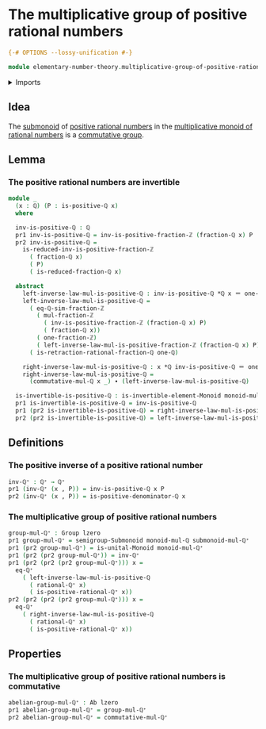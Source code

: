 # The multiplicative group of positive rational numbers

```agda
{-# OPTIONS --lossy-unification #-}

module elementary-number-theory.multiplicative-group-of-positive-rational-numbers where
```

<details><summary>Imports</summary>

```agda
open import elementary-number-theory.integer-fractions
open import elementary-number-theory.multiplication-integer-fractions
open import elementary-number-theory.multiplication-rational-numbers
open import elementary-number-theory.multiplicative-inverses-positive-integer-fractions
open import elementary-number-theory.multiplicative-monoid-of-rational-numbers
open import elementary-number-theory.positive-rational-numbers
open import elementary-number-theory.rational-numbers

open import foundation.cartesian-product-types
open import foundation.dependent-pair-types
open import foundation.identity-types
open import foundation.universe-levels

open import group-theory.abelian-groups
open import group-theory.groups
open import group-theory.invertible-elements-monoids
open import group-theory.monoids
open import group-theory.submonoids
```

</details>

## Idea

The [submonoid](group-theory.submonoids.md) of
[positive rational numbers](elementary-number-theory.positive-rational-numbers.md)
in the
[multiplicative monoid of rational numbers](elementary-number-theory.multiplicative-monoid-of-rational-numbers.md)
is a [commutative group](group-theory.abelian-groups.md).

## Lemma

### The positive rational numbers are invertible

```agda
module _
  (x : ℚ) (P : is-positive-ℚ x)
  where

  inv-is-positive-ℚ : ℚ
  pr1 inv-is-positive-ℚ = inv-is-positive-fraction-ℤ (fraction-ℚ x) P
  pr2 inv-is-positive-ℚ =
    is-reduced-inv-is-positive-fraction-ℤ
      ( fraction-ℚ x)
      ( P)
      ( is-reduced-fraction-ℚ x)

  abstract
    left-inverse-law-mul-is-positive-ℚ : inv-is-positive-ℚ *ℚ x ＝ one-ℚ
    left-inverse-law-mul-is-positive-ℚ =
      ( eq-ℚ-sim-fraction-ℤ
        ( mul-fraction-ℤ
          ( inv-is-positive-fraction-ℤ (fraction-ℚ x) P)
          ( fraction-ℚ x))
        ( one-fraction-ℤ)
        ( left-inverse-law-mul-is-positive-fraction-ℤ (fraction-ℚ x) P)) ∙
      ( is-retraction-rational-fraction-ℚ one-ℚ)

    right-inverse-law-mul-is-positive-ℚ : x *ℚ inv-is-positive-ℚ ＝ one-ℚ
    right-inverse-law-mul-is-positive-ℚ =
      (commutative-mul-ℚ x _) ∙ (left-inverse-law-mul-is-positive-ℚ)

  is-invertible-is-positive-ℚ : is-invertible-element-Monoid monoid-mul-ℚ x
  pr1 is-invertible-is-positive-ℚ = inv-is-positive-ℚ
  pr1 (pr2 is-invertible-is-positive-ℚ) = right-inverse-law-mul-is-positive-ℚ
  pr2 (pr2 is-invertible-is-positive-ℚ) = left-inverse-law-mul-is-positive-ℚ
```

## Definitions

### The positive inverse of a positive rational number

```agda
inv-ℚ⁺ : ℚ⁺ → ℚ⁺
pr1 (inv-ℚ⁺ (x , P)) = inv-is-positive-ℚ x P
pr2 (inv-ℚ⁺ (x , P)) = is-positive-denominator-ℚ x
```

### The multiplicative group of positive rational numbers

```agda
group-mul-ℚ⁺ : Group lzero
pr1 group-mul-ℚ⁺ = semigroup-Submonoid monoid-mul-ℚ submonoid-mul-ℚ⁺
pr1 (pr2 group-mul-ℚ⁺) = is-unital-Monoid monoid-mul-ℚ⁺
pr1 (pr2 (pr2 group-mul-ℚ⁺)) = inv-ℚ⁺
pr1 (pr2 (pr2 (pr2 group-mul-ℚ⁺))) x =
  eq-ℚ⁺
    ( left-inverse-law-mul-is-positive-ℚ
      ( rational-ℚ⁺ x)
      ( is-positive-rational-ℚ⁺ x))
pr2 (pr2 (pr2 (pr2 group-mul-ℚ⁺))) x =
  eq-ℚ⁺
    ( right-inverse-law-mul-is-positive-ℚ
      ( rational-ℚ⁺ x)
      ( is-positive-rational-ℚ⁺ x))
```

## Properties

### The multiplicative group of positive rational numbers is commutative

```agda
abelian-group-mul-ℚ⁺ : Ab lzero
pr1 abelian-group-mul-ℚ⁺ = group-mul-ℚ⁺
pr2 abelian-group-mul-ℚ⁺ = commutative-mul-ℚ⁺
```
